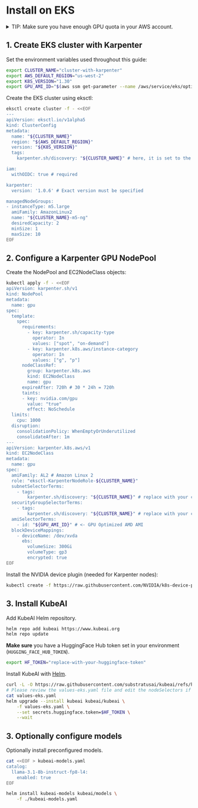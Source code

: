 # Install on EKS

<details markdown="1">
<summary>TIP: Make sure you have enough GPU quota in your AWS account.</summary>

The default quotas for GPU instances are often 0. You will need to request a quota increase for the GPU instances you want to use.

The following quotas may require an increase if you wish to use GPUs in your EKS cluster:
- All G and VT Spot Instance Requests
- All P5 Spot Instance Requests
- All P4, P3 and P2 Spot Instance Requests
- Running Dedicated p4d Hosts

</details>

## 1. Create EKS cluster with Karpenter

Set the environment variables used throughout this guide:

```bash
export CLUSTER_NAME="cluster-with-karpenter"
export AWS_DEFAULT_REGION="us-west-2"
export K8S_VERSION="1.30"
export GPU_AMI_ID="$(aws ssm get-parameter --name /aws/service/eks/optimized-ami/${K8S_VERSION}/amazon-linux-2-gpu/recommended/image_id --query Parameter.Value --output text)"
```

Create the EKS cluster using eksctl:
```bash
eksctl create cluster -f - <<EOF
---
apiVersion: eksctl.io/v1alpha5
kind: ClusterConfig
metadata:
  name: "${CLUSTER_NAME}"
  region: "${AWS_DEFAULT_REGION}"
  version: "${K8S_VERSION}"
  tags:
    karpenter.sh/discovery: "${CLUSTER_NAME}" # here, it is set to the cluster name

iam:
  withOIDC: true # required

karpenter:
  version: '1.0.6' # Exact version must be specified

managedNodeGroups:
- instanceType: m5.large
  amiFamily: AmazonLinux2
  name: "${CLUSTER_NAME}-m5-ng"
  desiredCapacity: 2
  minSize: 1
  maxSize: 10
EOF
```

## 2. Configure a Karpenter GPU NodePool

Create the NodePool and EC2NodeClass objects:

```bash
kubectl apply -f - <<EOF
apiVersion: karpenter.sh/v1
kind: NodePool
metadata:
  name: gpu
spec:
  template:
    spec:
      requirements:
        - key: karpenter.sh/capacity-type
          operator: In
          values: ["spot", "on-demand"]
        - key: karpenter.k8s.aws/instance-category
          operator: In
          values: ["g", "p"]
      nodeClassRef:
        group: karpenter.k8s.aws
        kind: EC2NodeClass
        name: gpu
      expireAfter: 720h # 30 * 24h = 720h
      taints:
      - key: nvidia.com/gpu
        value: "true"
        effect: NoSchedule
  limits:
    cpu: 1000
  disruption:
    consolidationPolicy: WhenEmptyOrUnderutilized
    consolidateAfter: 1m
---
apiVersion: karpenter.k8s.aws/v1
kind: EC2NodeClass
metadata:
  name: gpu
spec:
  amiFamily: AL2 # Amazon Linux 2
  role: "eksctl-KarpenterNodeRole-${CLUSTER_NAME}"
  subnetSelectorTerms:
    - tags:
        karpenter.sh/discovery: "${CLUSTER_NAME}" # replace with your cluster name
  securityGroupSelectorTerms:
    - tags:
        karpenter.sh/discovery: "${CLUSTER_NAME}" # replace with your cluster name
  amiSelectorTerms:
    - id: "${GPU_AMI_ID}" # <- GPU Optimized AMD AMI 
  blockDeviceMappings:
    - deviceName: /dev/xvda
      ebs:
        volumeSize: 300Gi
        volumeType: gp3
        encrypted: true
EOF
```

Install the NVIDIA device plugin (needed for Karpenter nodes):

```bash
kubectl create -f https://raw.githubusercontent.com/NVIDIA/k8s-device-plugin/v0.16.1/deployments/static/nvidia-device-plugin.yml
```

## 3. Install KubeAI

Add KubeAI Helm repository.

```bash
helm repo add kubeai https://www.kubeai.org
helm repo update
```

**Make sure** you have a HuggingFace Hub token set in your environment (`HUGGING_FACE_HUB_TOKEN`).

```bash
export HF_TOKEN="replace-with-your-huggingface-token"
```

Install KubeAI with [Helm](https://helm.sh/docs/intro/install/).

```bash
curl -L -O https://raw.githubusercontent.com/substratusai/kubeai/refs/heads/main/charts/kubeai/values-eks.yaml
# Please review the values-eks.yaml file and edit the nodeSelectors if needed.
cat values-eks.yaml
helm upgrade --install kubeai kubeai/kubeai \
    -f values-eks.yaml \
    --set secrets.huggingface.token=$HF_TOKEN \
    --wait
```

## 3. Optionally configure models

Optionally install preconfigured models.

```bash
cat <<EOF > kubeai-models.yaml
catalog:
  llama-3.1-8b-instruct-fp8-l4:
    enabled: true
EOF

helm install kubeai-models kubeai/models \
    -f ./kubeai-models.yaml
```